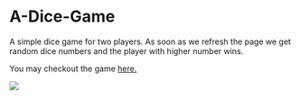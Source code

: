 # A-Dice-Game
<p> A simple dice game for two players. As soon as we refresh the page we get random dice numbers and the player with higher number wins.</p>
<p>You may checkout the game <a href="https://adityasrivastava2002.github.io/A-Dice-Game/" alt="dice-game">here.</a></p>
<img src="https://user-images.githubusercontent.com/92109786/194582129-491a5d81-a759-4b0e-b418-385ff3fa2fc7.png">
